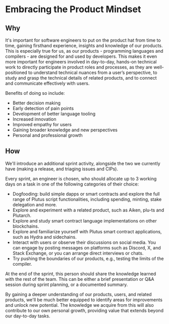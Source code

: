 # Embracing the Product Mindset

## Why

It's important for software engineers to put on the product hat from time to time, gaining firsthand experience, insights and knowledge of our products.
This is especially true for us, as our products - programming languages and compilers - are designed for and used by developers.
This makes it even more important for engineers involved in day-to-day, hands-on technical work to directly participate in product roles and processes, as they are well-positioned to understand technical nuances from a user’s perspective, to study and grasp the technical details of related products, and to connect and communicate effectively with users.

Benefits of doing so include:

- Better decision making
- Early detection of pain points
- Development of better language tooling
- Increased innovation
- Improved empathy for users
- Gaining broader knowledge and new perspectives
- Personal and professional growth

## How

We'll introduce an additional sprint activity, alongside the two we currently have (making a release, and triaging issues and CIPs).

Every sprint, an engineer is chosen, who should allocate up to 3 working days on a task in one of the following categories of their choice:

- Dogfooding: build simple dapps or smart contracts and explore the full range of Plutus script functionalities, including spending, minting, stake delegation and more.
- Explore and experiment with a related product, such as Aiken, plu-ts and Plutarch.
- Explore and study smart contract language implementations on other blockchains.
- Explore and familiarize yourself with Plutus smart contract applications, such as Hydra and sidechains.
- Interact with users or observe their discussions on social media.
  You can engage by posting messages on platforms such as Discord, X, and Stack Exchange, or you can arrange direct interviews or chats.
- Try pushing the boundaries of our products, e.g., testing the limits of the compiler.

At the end of the sprint, this person should share the knowledge learned with the rest of the team.
This can be either a brief presentation or Q&A session during sprint planning, or a documented summary.

By gaining a deeper understanding of our products, users, and related products, we'll be much better equipped to identify areas for improvements and unlock new potential.
The knowledge we acquire from this will also contribute to our own personal growth, providing value that extends beyond our day-to-day tasks.
